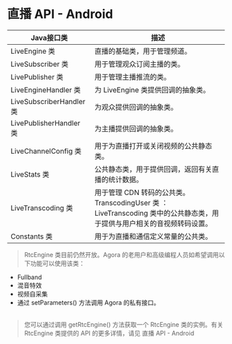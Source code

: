 # 直播 API - Android


Java接口类|	描述
---|---
LiveEngine 类	|直播的基础类，用于管理频道。
LiveSubscriber 类|	用于管理观众订阅主播的类。
LivePublisher 类|	用于管理主播推流的类。
LiveEngineHandler 类|	为 LiveEngine 类提供回调的抽象类。
LiveSubscriberHandler 类|	为观众提供回调的抽象类。
LivePublisherHandler 类|	为主播提供回调的抽象类。
LiveChannelConfig 类|用于为直播打开或关闭视频的公共静态类。
LiveStats 类	|公共静态类，用于提供回调，返回有关直播的统计数据。
LiveTranscoding 类	|用于管理 CDN 转码的公共类。<br/>TranscodingUser 类 ：LiveTranscoding 类中的公共静态类，用于提供与用户相关的音视频转码设置。
Constants 类	|用于为直播和通信定义常量的公共类。

>RtcEngine 类目前仍然开放。Agora 的老用户和高级编程人员如希望调用以下功能可以使用该类：
- Fullband
- 混音特效
- 视频自采集
- 通过 setParameters() 方法调用 Agora 的私有接口。
<br/><br/>

>您可以通过调用 getRtcEngine() 方法获取一个 RtcEngine 类的实例。有关 RtcEngine 类提供的 API 的更多详情，请见 直播 API - Android


